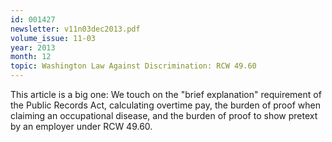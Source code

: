 ```yaml
---
id: 001427
newsletter: v11n03dec2013.pdf
volume_issue: 11-03
year: 2013
month: 12
topic: Washington Law Against Discrimination: RCW 49.60
---
```


This article is a big one: We touch on the "brief explanation" requirement of the Public Records Act, calculating overtime pay, the burden of proof when claiming an occupational disease, and the burden of proof to show pretext by an employer under RCW 49.60.
